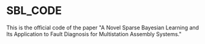 # SBL_CODE
This is the official code of the paper "A Novel Sparse Bayesian Learning and Its Application to Fault Diagnosis for Multistation Assembly Systems."
